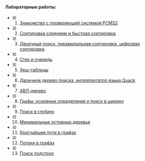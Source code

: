 #### Лабораторные работы:
- [x] 1. [Знакомство с проверяющей системой PCMS2](https://github.com/usachova/ITMO-Algorithms/tree/master/1)
- [x] 2. [Сортировка слиянием и быстрая сортировка](https://github.com/usachova/ITMO-Algorithms/tree/master/2)
- [x] 3. [Двоичный поиск, пирамидальная сортировка, цифровая сортировка](https://github.com/usachova/ITMO-Algorithms/tree/master/3)
- [x] 4. [Стек и очередь](https://github.com/usachova/ITMO-Algorithms/tree/master/4)
- [x] 5. [Хеш-таблицы](https://github.com/usachova/ITMO-Algorithms/tree/master/5)
- [x] 6. [Двоичное дерево поиска, интерпретатор языка Quack](https://github.com/usachova/ITMO-Algorithms/tree/master/6)
- [x] 7. [АВЛ-дерево](https://github.com/usachova/ITMO-Algorithms/tree/master/7)
- [x] 8. [Графы: основные определения и поиск в ширину](https://github.com/usachova/ITMO-Algorithms/tree/master/8)
- [x] 9. [Поиск в глубину](https://github.com/usachova/ITMO-Algorithms/tree/master/9)
- [x] 10. [Минимальные остовные деревья](https://github.com/usachova/ITMO-Algorithms/tree/master/10)
- [x] 11. [Кратчайшие пути в графах](https://github.com/usachova/ITMO-Algorithms/tree/master/11)
- [x] 12. [Потоки в графах](https://github.com/usachova/ITMO-Algorithms/tree/master/12)
- [x] 13. [Поиск подстрок](https://github.com/usachova/ITMO-Algorithms/tree/master/13)
